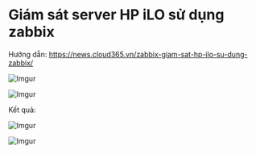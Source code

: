 # Giám sát server HP iLO sử dụng zabbix

Hướng dẫn: https://news.cloud365.vn/zabbix-giam-sat-hp-ilo-su-dung-zabbix/

![Imgur](https://i.imgur.com/1iILrVD.png)

![Imgur](https://i.imgur.com/I1riP1R.png)

Kết quả:

![Imgur](https://i.imgur.com/ipLBr4L.png)

![Imgur](https://i.imgur.com/fIqWHic.png)
